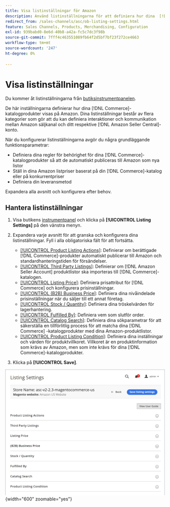 ```yaml
---
title: Visa listinställningar för Amazon
description: Använd listinställningarna för att definiera hur dina  [!DNL Commerce] katalogprodukter visas på [!DNL Amazon Marketplace].
redirect_from: /sales-channels/asc/ob-listing-settings.html
feature: Sales Channels, Products, Merchandising, Configuration
exl-id: 939babd0-8e6d-40b8-a42a-fc5c7dc3f98b
source-git-commit: 7fff4c463551089fb64f2d5bf7bf23f272ce4663
workflow-type: tm+mt
source-wordcount: '247'
ht-degree: 0%

---
```


# Visa listinställningar

Du kommer åt listinställningarna från [butiksinstrumentpanelen](./amazon-store-dashboard.md).

De här inställningarna definierar hur dina [!DNL Commerce]-katalogprodukter visas på Amazon. Dina listinställningar består av flera kategorier som gör att du kan definiera interaktioner och kommunikation mellan Amazon säljkanal och ditt respektive [!DNL Amazon Seller Central]-konto.

När du konfigurerar listinställningarna avgör du några grundläggande funktionsparametrar:

- Definiera dina regler för behörighet för dina [!DNL Commerce]-katalogprodukter så att de automatiskt publiceras till Amazon som nya listor
- Ställ in dina Amazon listpriser baserat på din [!DNL Commerce]-katalog eller på konkurrentpriser
- Definiera din leveransmetod

Expandera alla avsnitt och konfigurera efter behov.

## Hantera listinställningar

1. Visa butikens [instrumentpanel](./amazon-store-dashboard.md) och klicka på **[!UICONTROL Listing Settings]** på den vänstra menyn.

1. Expandera varje avsnitt för att granska och konfigurera dina listinställningar. Fyll i alla obligatoriska fält för att fortsätta.

   - [[!UICONTROL Product Listing Actions]](./product-listing-actions.md): Definierar om berättigade [!DNL Commerce]-produkter automatiskt publicerar till Amazon och standardhanteringstiden för försändelser.
   - [[!UICONTROL Third Party Listings]](./third-party-listing-settings.md): Definierar om [!DNL Amazon Seller Account] produktlistor ska importeras till [!DNL Commerce]-katalogen.
   - [[!UICONTROL Listing Price]](./listing-price.md): Definiera prisattribut för [!DNL Commerce] och konfigurera prisinställningar.
   - [[!UICONTROL (B2B) Business Price]](./business-pricing.md): Definiera dina nivåindelade prisinställningar när du säljer till ett annat företag.
   - [[!UICONTROL Stock / Quantity]](./stock-quantity.md): Definiera dina tröskelvärden för lagerhantering.
   - [[!UICONTROL Fulfilled By]](./fulfilled-by.md)\: Definiera vem som slutför order.
   - [[!UICONTROL Catalog Search]](./catalog-search.md): Definiera dina sökparametrar för att säkerställa en tillförlitlig process för att matcha dina [!DNL Commerce] -katalogprodukter med dina Amazon-produktlistor.
   - [[!UICONTROL Product Listing Condition]](./product-listing-condition.md): Definiera dina inställningar och värden för produktvillkoret. Villkoret är en produktinformation som krävs av Amazon, men som inte krävs för dina [!DNL Commerce]-katalogprodukter.

1. Klicka på **[!UICONTROL Save]**.

![Listinställningar](assets/amazon-listing-settings.png){width="600" zoomable="yes"}
